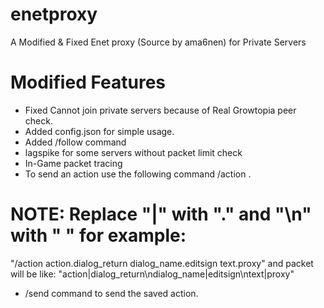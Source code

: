 # enetproxy
A Modified &amp; Fixed Enet proxy (Source by ama6nen) for Private Servers

# Modified Features
- Fixed Cannot join private servers because of Real Growtopia peer check.
- Added config.json for simple usage.
- Added /follow command
- lagspike for some servers without packet limit check
- In-Game packet tracing
- To send an action use the following command /action <action> .
# NOTE: Replace "|" with "." and "\n" with " " for example:
"/action action.dialog_return dialog_name.editsign text.proxy"
and packet will be like:
"action|dialog_return\ndialog_name|editsign\ntext|proxy"
- /send command to send the saved action.
